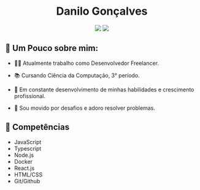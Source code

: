 <h1 align="center">
  Danilo Gonçalves
</h1>

<p align="center">
  <a href="https://www.linkedin.com/in/goncadanilo/"><img src="https://img.shields.io/badge/-LinkedIn-blue?style=flat-square&logo=Linkedin&logoColor=white&link=https://www.linkedin.com/in/goncadanilo/"></a>
  <a href="https://github.com/goncadanilo"><img src="https://img.shields.io/badge/-GitHub-000?style=flat-square&logo=Github&logoColor=white&link=https://github.com/goncadanilo"></a>
</p>

## 🧐 Um Pouco sobre mim:

- 👨‍💻 Atualmente trabalho como Desenvolvedor Freelancer.

- 📚 Cursando Ciência da Computação, 3° período.

- 🚀 Em constante desenvolvimento de minhas habilidades e crescimento profissional.

- 🤩 Sou movido por desafios e adoro resolver problemas.

## :muscle: Competências

- JavaScript
- Typescript
- Node.js
- Docker
- React.js
- HTML/CSS
- Git/Github

